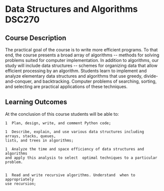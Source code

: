 # Data Structures and Algorithms DSC270

## Course Description

The practical goal of the course is to write more efficient programs. To that end, the course presents a broad array of algorithms -- methods for solving problems suited for computer implementation.  In addition to algorithms, our study will include data structures -- schemes for organizing data that allow efficient processing by an algorithm.  Students learn to implement and analyze elementary data structures and algorithms that use greedy, divide-and-conquer, and backtracking.  Computer problems of searching, sorting, and selecting are practical applications of these techniques.


## Learning Outcomes

At the conclusion of this course students will be able to:

	1  Plan, design, write, and comment Python code;

	1  Describe, explain, and use various data structures including arrays, stacks, queues, 
	lists, and trees in algorithms;

	1  Analyze the time and space efficiency of data structures and algorithms 
	and apply this analysis to select  optimal techniques to a particular problem.


	1  Read and write recursive algorithms. Understand  when to appropriately 
	use recursion;

	
 